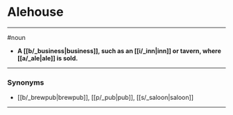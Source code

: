 # Alehouse
---
#noun
- **A [[b/_business|business]], such as an [[i/_inn|inn]] or tavern, where [[a/_ale|ale]] is sold.**
---
### Synonyms
- [[b/_brewpub|brewpub]], [[p/_pub|pub]], [[s/_saloon|saloon]]
---
